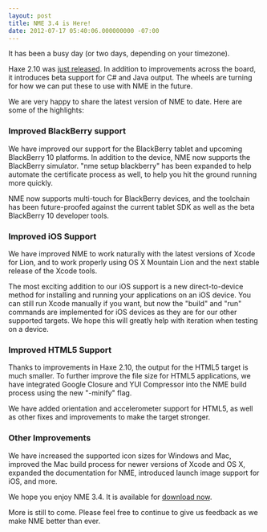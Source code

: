 ```yaml
---
layout: post
title: NME 3.4 is Here!
date: 2012-07-17 05:40:06.000000000 -07:00
---
```

It has been a busy day (or two days, depending on your timezone).

Haxe 2.10 was <a href="http://haxe.org/doc/release/2.10" target="_blank">just released</a>. In addition to improvements across the board, it introduces beta support for C# and Java output. The wheels are turning for how we can put these to use with NME in the future.

We are very happy to share the latest version of NME to date. Here are some of the highlights:
<h3>Improved BlackBerry support</h3>
We have improved our support for the BlackBerry tablet and upcoming BlackBerry 10 platforms. In addition to the device, NME now supports the BlackBerry simulator. "nme setup blackberry" has been expanded to help automate the certificate process as well, to help you hit the ground running more quickly.

NME now supports multi-touch for BlackBerry devices, and the toolchain has been future-proofed against the current tablet SDK as well as the beta BlackBerry 10 developer tools.
<h3>Improved iOS Support</h3>
We have improved NME to work naturally with the latest versions of Xcode for Lion, and to work properly using OS X Mountain Lion and the next stable release of the Xcode tools.

The most exciting addition to our iOS support is a new direct-to-device method for installing and running your applications on an iOS device. You can still run Xcode manually if you want, but now the "build" and "run" commands are implemented for iOS devices as they are for our other supported targets. We hope this will greatly help with iteration when testing on a device.
<h3>Improved HTML5 Support</h3>
Thanks to improvements in Haxe 2.10, the output for the HTML5 target is much smaller. To further improve the file size for HTML5 applications, we have integrated Google Closure and YUI Compressor into the NME build process using the new "-minify" flag.

We have added orientation and accelerometer support for HTML5, as well as other fixes and improvements to make the target stronger.
<h3>Other Improvements</h3>
We have increased the supported icon sizes for Windows and Mac, improved the Mac build process for newer versions of Xcode and OS X, expanded the documentation for NME, introduced launch image support for iOS, and more.

We hope you enjoy NME 3.4. It is available for <a href="http://www.haxenme.org/download" target="_blank">download now</a>.

More is still to come. Please feel free to continue to give us feedback as we make NME better than ever.
